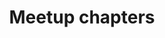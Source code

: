 ---
permalink: /activities/meetup-chapters/
title: "Meetup chapters"
excerpt: "Check out the Meetup Chapters of the Humane Tech Community"
last_modified_at: 2019-04-26T13+02:00
sidebar:
  nav: "activities"
custom_pagination:
  next: /awareness-program/campaign-themes/
---